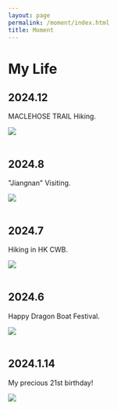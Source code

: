 ```yaml
---
layout: page
permalink: /moment/index.html
title: Moment
---
```


# My Life
## 2024.12

MACLEHOSE TRAIL Hiking.
<br>

<div>
<img src="https://lutaoyan.github.io/images/moment/12hike.jpg">
</div>

<br>

## 2024.8

"Jiangnan" Visiting.
<br>

<div>
<img src="https://lutaoyan.github.io/images/moment/wuxi.jpg">
</div>

<br>

## 2024.7

Hiking in HK CWB.
<br>

<div>
<img src="https://lutaoyan.github.io/images/moment/hike.jpg">
</div>
<br>

## 2024.6

Happy Dragon Boat Festival.
<br>
<div>
<img src="https://lutaoyan.github.io/images/moment/608.png">
</div>
<br>

## 2024.1.14

My precious 21st birthday!
<br>
<div>
<img src="https://lutaoyan.github.io/images/moment/21birth.jpg">
</div>
<br>

